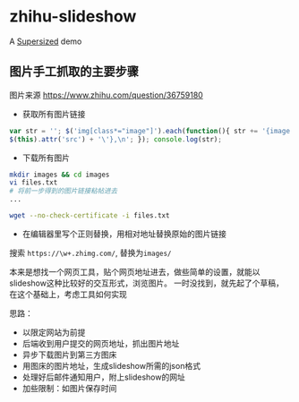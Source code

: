 # zhihu-slideshow

A [Supersized](https://github.com/buildinternet/supersized) demo

## 图片手工抓取的主要步骤

图片来源
https://www.zhihu.com/question/36759180

- 获取所有图片链接
```javascript
var str = ''; $('img[class*="image"]').each(function(){ str += '{image: \'' + $(this).attr('data-original') + '\', thumb: \'' +
$(this).attr('src') + '\'},\n'; }); console.log(str);
```

- 下载所有图片

```bash
mkdir images && cd images
vi files.txt
# 将前一步得到的图片链接粘帖进去
...

wget --no-check-certificate -i files.txt
```

- 在编辑器里写个正则替换，用相对地址替换原始的图片链接

搜索 `https://\w+.zhimg.com/`, 替换为`images/`



本来是想找一个网页工具，贴个网页地址进去，做些简单的设置，就能以slideshow这种比较好的交互形式，浏览图片。
一时没找到，就先起了个草稿，在这个基础上，考虑工具如何实现

思路：
- 以限定网站为前提
- 后端收到用户提交的网页地址，抓出图片地址
- 异步下载图片到第三方图床
- 用图床的图片地址，生成slideshow所需的json格式
- 处理好后邮件通知用户，附上slideshow的网址
- 加些限制：如图片保存时间
